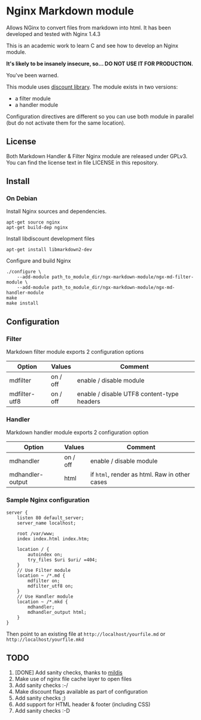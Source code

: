 # Nginx Markdown module

Allows NGinx to convert files from markdown into html.
It has been developed and tested with Nginx 1.4.3

This is an academic work to learn C and see how to develop an Nginx module.

__It's likely to be insanely insecure, so... **DO NOT USE IT FOR PRODUCTION**.__

You've been warned.

This module uses [discount library](http://www.pell.portland.or.us/~orc/Code/discount/).
The module exists in two versions:

- a filter module
- a handler module

Configuration directives are different so you can use both module in parallel
(but do not activate them for the same location).

## License

Both Markdown Handler & Filter Nginx module are released under GPLv3.
You can find the license text in file LICENSE in this repository.

## Install

### On Debian

Install Nginx sources and dependencies.

    apt-get source nginx
    apt-get build-dep nginx

Install libdiscount development files

    apt-get install libmarkdown2-dev

Configure and build Nginx

    ./configure \
        --add-module path_to_module_dir/ngx-markdown-module/ngx-md-filter-module \
        --add-module path_to_module_dir/ngx-markdown-module/ngx-md-handler-module
    make
    make install

## Configuration

### Filter

Markdown filter module exports 2 configuration options

| Option        | Values   | Comment                                    |
|---------------|----------|--------------------------------------------|
| mdfilter      | on / off | enable / disable module                    |
| mdfilter-utf8 | on / off | enable / disable UTF8 content-type headers |

### Handler

Markdown handler module exports 2 configuration option

| Option           | Values   | Comment                                       |
|------------------|----------|-----------------------------------------------|
| mdhandler        | on / off | enable / disable module                       |
| mdhandler-output | html     | if `html`, render as html. Raw in other cases |

### Sample Nginx configuration

    server {
        listen 80 default_server;
        server_name localhost;

        root /var/www;
        index index.html index.htm;

        location / {
            autoindex on;
            try_files $uri $uri/ =404;
        }
        // Use Filter module
        location ~ /*.md {
            mdfilter on;
            mdfilter_utf8 on;
        }
        // Use Handler module
        location ~ /*.mkd {
            mdhandler;
            mdhandler_output html;
        }
    }

Then point to an existing file at `http://localhost/yourfile.md` or `http://localhost/yourfile.mkd`

## TODO

1. [DONE] Add sanity checks, thanks to [mildis](https://github.com/mildis)
2. Make use of nginx file cache layer to open files
3. Add sanity checks :-/
4. Make discount flags available as part of configuration
5. Add sanity checks ;)
6. Add support for HTML header & footer (including CSS)
7. Add sanity checks :-D
